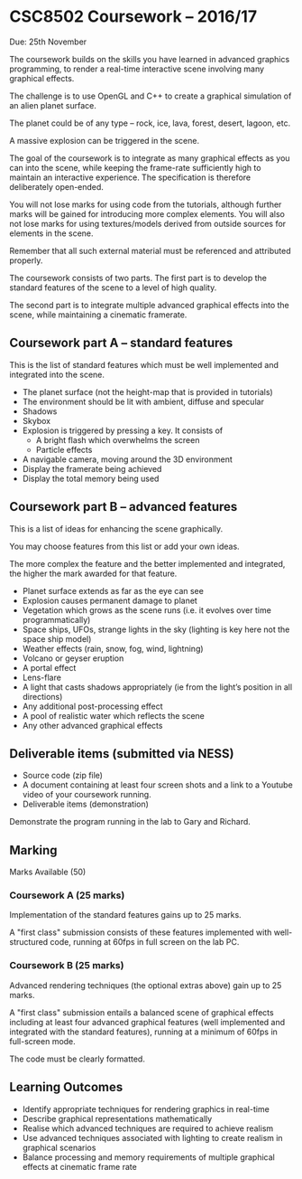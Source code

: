 # CSC8502 Coursework – 2016/17

Due: 25th November

The coursework builds on the skills you have learned in advanced graphics
programming, to render a real-time interactive scene involving many graphical
effects.

The challenge is to use OpenGL and C++ to create a graphical simulation of an
alien planet surface.

The planet could be of any type – rock, ice, lava, forest, desert, lagoon, etc.

A massive explosion can be triggered in the scene.

The goal of the coursework is to integrate as many graphical effects as you can
into the scene, while keeping the frame-rate sufficiently high to maintain an
interactive experience. The specification is therefore deliberately open-ended.

You will not lose marks for using code from the tutorials, although further
marks will be gained for introducing more complex elements. You will also not
lose marks for using textures/models derived from outside sources for elements
in the scene.

Remember that all such external material must be referenced and attributed
properly.

The coursework consists of two parts. The first part is to develop the standard
features of the scene to a level of high quality.

The second part is to integrate multiple advanced graphical effects into the
scene, while maintaining a cinematic framerate.

## Coursework part A – standard features

This is the list of standard features which must be well implemented and
integrated into the scene.

- The planet surface (not the height-map that is provided in tutorials)
- The environment should be lit with ambient, diffuse and specular
- Shadows
- Skybox
- Explosion is triggered by pressing a key. It consists of
  - A bright flash which overwhelms the screen
  - Particle effects
- A navigable camera, moving around the 3D environment
- Display the framerate being achieved
- Display the total memory being used

## Coursework part B – advanced features

This is a list of ideas for enhancing the scene graphically.

You may choose features from this list or add your own ideas.

The more complex the feature and the better implemented and integrated, the
higher the mark awarded for that feature.

- Planet surface extends as far as the eye can see
- Explosion causes permanent damage to planet
- Vegetation which grows as the scene runs (i.e. it evolves over time
  programmatically)
- Space ships, UFOs, strange lights in the sky (lighting is key here not the
  space ship model)
- Weather effects (rain, snow, fog, wind, lightning)
- Volcano or geyser eruption
- A portal effect
- Lens-flare
- A light that casts shadows appropriately (ie from the light’s position in all
  directions)
- Any additional post-processing effect
- A pool of realistic water which reflects the scene
- Any other advanced graphical effects

## Deliverable items (submitted via NESS)

- Source code (zip file)
- A document containing at least four screen shots and a link to a Youtube video
  of your coursework running.
- Deliverable items (demonstration)

Demonstrate the program running in the lab to Gary and Richard.

## Marking

Marks Available (50)

### Coursework A (25 marks)

Implementation of the standard features gains up to 25 marks.

A "first class" submission consists of these features implemented with
well-structured code, running at 60fps in full screen on the lab PC.

### Coursework B (25 marks)

Advanced rendering techniques (the optional extras above) gain up to 25 marks.

A "first class" submission entails a balanced scene of graphical effects
including at least four advanced graphical features (well implemented and
integrated with the standard features), running at a minimum of 60fps in
full-screen mode.

The code must be clearly formatted.

## Learning Outcomes

- Identify appropriate techniques for rendering graphics in real-time
- Describe graphical representations mathematically
- Realise which advanced techniques are required to achieve realism
- Use advanced techniques associated with lighting to create realism in
  graphical scenarios
- Balance processing and memory requirements of multiple graphical effects at
  cinematic frame rate
